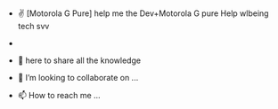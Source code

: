 - ✌️ [Motorola G Pure]  help me the Dev+Motorola G pure 
    Help wlbeing tech svv
  
- 
- 🙊 here to share all the knowledge 
- 💞️ I’m looking to collaborate on ...
- 📫 How to reach me ...

<!---
nlacey756/nlacey756 is a ✨ special ✨ repository because its `README.md` (this file) appears on your GitHub profile.
You can click the Preview link to take a look at your changes.
--->
